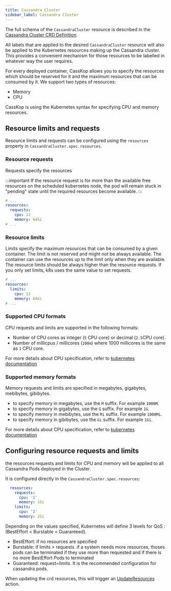 ```yaml
---
title: Cassandra Cluster
sidebar_label: Cassandra Cluster
---
```


The full schema of the `CassandraCluster` resource is described in the [Cassandra Cluster CRD Definition](#cassandra-cluster-crd-definition-version-020).

All labels that are applied to the desired `CassandraCluster` resource will also be applied to the Kubernetes resources
making up the Cassandra cluster. This provides a convenient mechanism for those resources to be labelled in whatever way
the user requires.

For every deployed container, CassKop allows you to specify the resources which should be reserved for it
and the maximum resources that can be consumed by it. We support two types of resources:

- Memory
- CPU

CassKop is using the Kubernetes syntax for specifying CPU and memory resources.

## Resource limits and requests

Resource limits and requests can be configured using the `resources` property in `CassandraCluster.spec.resources`.

### Resource requests

Requests specify the resources

:::important
If the resource request is for more than the available free resources on the scheduled kubernetes node,
the pod will remain stuck in "pending" state until the required resources become available.
:::

```yaml
# ...
resources:
  requests:
    cpu: 12
    memory: 64Gi
# ...
```

### Resource limits

Limits specify the maximum resources that can be consumed by a given container. The limit is not reserved and might not
be always available. The container can use the resources up to the limit only when they are available. The resource
limits should be always higher than the resource requests. If you only set limits, k8s uses the same value to set
requests.

```yaml
# ...
resources:
  limits:
    cpu: 12
    memory: 64Gi
# ...
```

### Supported CPU formats

CPU requests and limits are supported in the following formats:

- Number of CPU cores as integer (`5` CPU core) or decimal (`2.5`CPU core).
- Number of millicpus / millicores (`100m`) where 1000 millicores is the same as `1` CPU core.

For more details about CPU specification, refer to
[kubernetes documentation](https://kubernetes.io/docs/concepts/configuration/manage-compute-resources-container/#meaning-of-cpu)

### Supported memory formats

Memory requests and limits are specified in megabytes, gigabytes, mebibytes, gibibytes.

- to specify memory in megabytes, use the `M` suffix. For example `1000M`.
- to specify memory in gigabytes, use the `G` suffix. For example `1G`.
- to specify memory in mebibytes, use the `Mi` suffix. For example `1000Mi`.
- to specify memory in gibibytes, use the `Gi` suffix. For example `1Gi`.

For more details about CPU specification, refer to
[kubernetes documentation](https://kubernetes.io/docs/concepts/configuration/manage-compute-resources-container/#meaning-of-memory)

## Configuring resource requests and limits

the resources requests and limits for CPU and memory will be applied to all Cassandra Pods deployed in the Cluster.

It is configured directly in the `CassandraCluster.spec.resources`:

```yaml
  resources:
    requests:
      cpu: '1'
      memory: 1Gi
    limits:
      cpu: '2'
      memory: 2Gi
```

Depending on the values specified, Kubernetes will define 3 levels for QoS : (BestEffort < Burstable < Guaranteed).

- BestEffort: if no resources are specified
- Burstable: if limits > requests. if a system needs more resources, thoses pods can be terminated if they use more than
  requested and if there is no more BestEffort Pods to terminated
- Guaranteed: request=limits. It is the recommended configuration for cassandra pods.

When updating the crd resources, this will trigger an [UpdateResources](/casskop/docs/operations/cluster_operations#updateresources) action.
